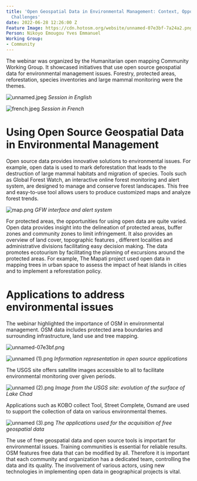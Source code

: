 ```yaml
---
title: 'Open Geospatial Data in Environmental Management: Context, Opportunities and
  Challenges'
date: 2022-06-28 12:26:00 Z
Feature Image: https://cdn.hotosm.org/website/unnamed-07e3bf-7a24a2.png
Person: Nikoyo Emougou Yves Emmanuel
Working Group:
- Community
---
```


The webinar was organized by the Humanitarian open mapping Community Working Group. It showcased initiatives that use open source geospatial data for environmental management issues. Forestry, protected areas, reforestation, species inventories and large mammal monitoring were the themes.


![unnamed.jpeg](https://cdn.hotosm.org/website/unnamed.jpeg)
*Session in English*


![french.jpeg](https://cdn.hotosm.org/website/french.jpeg)
*Session in French*

# Using Open Source Geospatial Data in Environmental Management 
 
Open source data provides innovative solutions to environmental  issues. For example, open data is used to mark  deforestation that leads to the destruction of large mammal habitats and migration of species. Tools such as Global Forest Watch, an interactive online forest monitoring and alert system, are designed to  manage and conserve forest landscapes. This free and easy-to-use tool allows users to produce customized maps and analyze forest trends.

![map.png](https://cdn.hotosm.org/website/map.png)
*GFW interface and alert system*

For protected areas, the opportunities for using open data are quite varied. Open data provides insight into the delineation of protected areas, buffer zones and community zones to limit infringement. It also provides an overview of land cover, topographic features , different localities and administrative divisions facilitating easy decision making.  The data promotes ecotourism by facilitating the planning of excursions around the protected areas. For example, The Mapati project used  open data in mapping trees in urban space to assess the impact of heat islands in cities and to implement a reforestation policy. 

# Applications to address environmental issues 

The webinar highlighted the importance of OSM in environmental management. OSM data includes protected area boundaries and surrounding infrastructure, land use and tree mapping. 

![unnamed-07e3bf.png](https://cdn.hotosm.org/website/unnamed-07e3bf.png)

![unnamed (1).png](https://cdn.hotosm.org/website/unnamed+(1).png)
*Information representation in open source applications*


The USGS site offers satellite images accessible to all to facilitate environmental monitoring over given periods.


![unnamed (2).png](https://cdn.hotosm.org/website/unnamed+(2).png)
*Image from the USGS site: evolution of the surface of Lake Chad*

Applications such as KOBO collect Tool, Street Complete, Osmand are used to support the collection of data on various environmental themes.

![unnamed (3).png](https://cdn.hotosm.org/website/unnamed+(3).png)
*The applications used for the acquisition of free geospatial data*

The use of free geospatial data and open source tools is important for environmental issues. Training communities is essential for reliable results. OSM features free data that can be modified by all. Therefore it is important that each community and organization has a dedicated team, controlling the data and its quality. The involvement of various actors, using new technologies in implementing open data in geographical projects is vital. 




